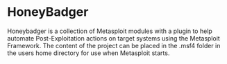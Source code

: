 # HoneyBadger

Honeybadger is a collection of Metasploit modules with a plugin to help automate Post-Exploitation actions on target systems using the Metasploit Framework. The content of the project can be placed in the .msf4 folder in the users home directory for use when Metasploit starts. 
